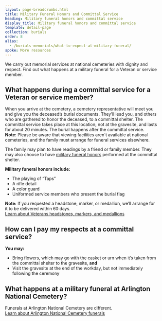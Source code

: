 ```yaml
---
layout: page-breadcrumbs.html
title: Military Funeral Honors and Committal Service
heading: Military funeral honors and committal service
display_title: Military funeral honors and committal service
template: detail-page
collection: burials
order: 8
alias:
  - /burials-memorials/what-to-expect-at-military-funeral/
spoke: More resources
---
```


<div class="va-introtext">

We carry out memorial services at national cemeteries with dignity and respect. Find out what happens at a military funeral for a Veteran or service member.

</div>

## What happens during a committal service for a Veteran or service member?

When you arrive at the cemetery, a cemetery representative will meet you and give you the deceased’s burial documents. They'll lead you, and others who are gathered to honor the deceased, to a committal shelter. The committal service takes place at this location, not at the gravesite, and lasts for about 20 minutes. The burial happens after the committal service.<br>
**Note:** Please be aware that viewing facilities aren't available at national cemeteries, and the family must arrange for funeral services elsewhere. 

The family may plan to have readings by a friend or family member. They may also choose to have [military funeral honors](https://www.cem.va.gov/CEM/military_funeral_honors.asp) performed at the committal shelter.

**Military funeral honors include:**
- The playing of “Taps”
- A rifle detail
- A color guard
- Uniformed service members who present the burial flag

**Note:** If you requested a headstone, marker, or medallion, we’ll arrange for it to be delivered within 60 days. <br>
[Learn about Veterans headstones, markers, and medallions](/burials-memorials/memorial-items/headstones-markers-medallions/)

## How can I pay my respects at a committal service?

**You may:** 
- Bring flowers, which may go with the casket or urn when it’s taken from the committal shelter to the gravesite, **and**
- Visit the gravesite at the end of the workday, but not immediately following the ceremony

## What happens at a military funeral at Arlington National Cemetery?

Funerals at Arlington National Cemetery are different. <br>
[Learn about Arlington National Cemetery funerals](http://www.arlingtoncemetery.mil/Funerals/About-Funerals)

